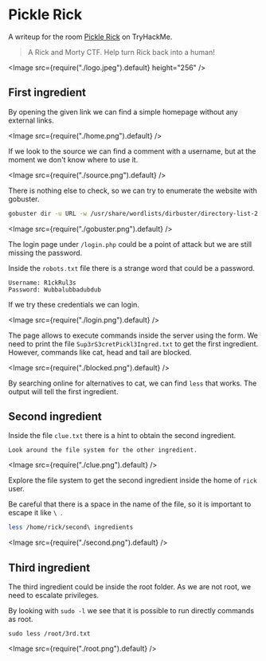 # Pickle Rick

A writeup for the room [Pickle Rick](https://tryhackme.com/room/picklerick) on TryHackMe.

> A Rick and Morty CTF. Help turn Rick back into a human!

<Image src={require("./logo.jpeg").default} height="256" />

## First ingredient

By opening the given link we can find a simple homepage without any external links.

<Image src={require("./home.png").default} />

If we look to the source we can find a comment with a username, but at the moment we don't know where to use it.

<Image src={require("./source.png").default} />

There is nothing else to check, so we can try to enumerate the website with gobuster.

```bash
gobuster dir -u URL -w /usr/share/wordlists/dirbuster/directory-list-2.3-medium.txt -x php,txt,html,css,js -eq
```

<Image src={require("./gobuster.png").default} />

The login page under `/login.php` could be a point of attack but we are still missing the password.

Inside the `robots.txt` file there is a strange word that could be a password.

```
Username: R1ckRul3s
Password: Wubbalubbadubdub
```

If we try these credentials we can login.

<Image src={require("./login.png").default} />

The page allows to execute commands inside the server using the form.
We need to print the file `Sup3rS3cretPickl3Ingred.txt` to get the first ingredient.
However, commands like cat, head and tail are blocked.

<Image src={require("./blocked.png").default} />

By searching online for alternatives to cat, we can find `less` that works.
The output will tell the first ingredient.

## Second ingredient

Inside the file `clue.txt` there is a hint to obtain the second ingredient.

```
Look around the file system for the other ingredient.
```

<Image src={require("./clue.png").default} />

Explore the file system to get the second ingredient inside the home of `rick` user.

Be careful that there is a space in the name of the file, so it is important to escape it like `\ `.

```bash
less /home/rick/second\ ingredients
```

<Image src={require("./second.png").default} />

## Third ingredient

The third ingredient could be inside the root folder. As we are not root, we need to escalate privileges.

By looking with `sudo -l` we see that it is possible to run directly commands as root.

```
sudo less /root/3rd.txt
```

<Image src={require("./root.png").default} />
